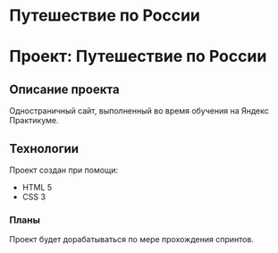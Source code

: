 # Путешествие по России
# Проект: Путешествие по России
## Описание проекта
Одностраничный сайт, выполненный во время обучения на Яндекс Практикуме.
## Технологии
Проект создан при помощи:
* HTML 5
* CSS 3
### Планы
Проект будет дорабатываться по мере прохождения спринтов.
